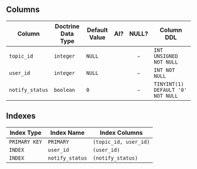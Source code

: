 ## Columns

| Column | Doctrine Data Type | Default Value | AI? | NULL? | Column DDL |
| ------ | ------------------ | ------------- | :-: | :---: | ---------- |
| `topic_id` | `integer` | `NULL` |  | - | `INT UNSIGNED NOT NULL` |
| `user_id` | `integer` | `NULL` |  | - | `INT NOT NULL` |
| `notify_status` | `boolean` | `0` |  | - | `TINYINT(1) DEFAULT '0' NOT NULL` |

## Indexes

| Index Type | Index Name | Index Columns |
| ---------- | ---------- | ------------- |
| `PRIMARY KEY` | `PRIMARY` | `(topic_id, user_id)` |
| `INDEX` | `user_id` | `(user_id)` |
| `INDEX` | `notify_status` | `(notify_status)` |

